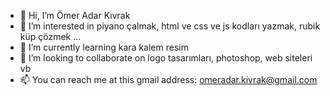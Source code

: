 - 👋 Hi, I’m Ömer Adar Kıvrak
- 👀 I’m interested in piyano çalmak, html ve css ve js kodları yazmak, rubik küp çözmek ...
- 🌱 I’m currently learning kara kalem resim
- 💞️ I’m looking to collaborate on logo tasarımları, photoshop, web siteleri vb
- 📫 You can reach me at this gmail address: omeradar.kivrak@gmail.com
